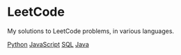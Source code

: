 # LeetCode
My solutions to LeetCode problems, in various languages.  

[Python](https://github.com/nunoribeiro02/LeetCode/tree/main/Python)
[JavaScript](https://github.com/nunoribeiro02/LeetCode/tree/main/JavaScript)
[SQL](https://github.com/nunoribeiro02/LeetCode/tree/main/SQL)
[Java](https://github.com/nunoribeiro02/LeetCode/tree/main/Java)


